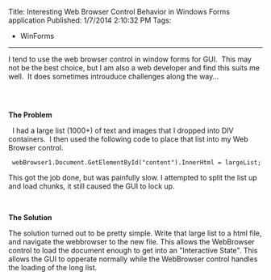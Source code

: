 Title: Interesting Web Browser Control Behavior in Windows Forms application
Published: 1/7/2014 2:10:32 PM
Tags:
- WinForms
---
<p>
I tend to use the web browser control in window forms for GUI. &nbsp;This may not be the best choice, but I am also a web developer and find this suits me well. &nbsp;It does sometimes introuduce challenges along the way...

<img class="descImage" src="http://vb.net-informations.com/communications/img/web-browser.JPG" alt="" /></p>
<p>&nbsp;</p>
<p><strong>The Problem</strong></p>
<p>&nbsp; I had a large list (1000+) of text and images that I dropped into DIV containers. &nbsp;I then used the following code to place that list into my Web Browser control.</p>
<p><code> webBrowser1.Document.GetElementById("content").InnerHtml = largeList;</code></p>
<p>This got the job done, but was painfully slow. I attempted to split the list up and load chunks, it still caused the GUI to lock up.</p>
<p>&nbsp;</p>
<p><strong>The Solution</strong></p>
<p>The solution turned out to be pretty simple. Write that large list to a html file, and navigate the webbrowser to the new file. This allows the WebBrowser control to load the document enough to get into an "Interactive State". This allows the GUI to opperate normally while the WebBrowser control handles the loading of the long list.</p>
